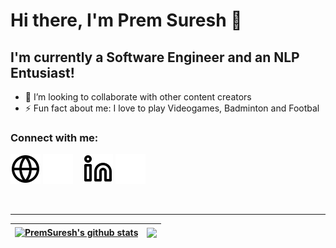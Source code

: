 # Hi there, I'm Prem Suresh 👋 

## I'm currently a Software Engineer and an NLP Entusiast!

- 👯 I’m looking to collaborate with other content creators
- ⚡ Fun fact about me: I love to play Videogames, Badminton and Footbal 

### Connect with me:

[![website](./img/globe-light.svg)](https://premsuresh.github.io#gh-light-mode-only)
[![website](./img/globe-dark.svg)](https://premsuresh.github.io#gh-dark-mode-only)
&nbsp;&nbsp;
[![website](./img/linkedin-light.svg)](https://www.linkedin.com/in/prem-suresh-8a451480#gh-light-mode-only)
[![website](./img/linkedin-dark.svg)](https://www.linkedin.com/in/prem-suresh-8a451480#gh-dark-mode-only)

<br />

---

| <a href="https://github.com/anuraghazra/github-readme-stats"><img align="center" src="https://github-readme-stats.vercel.app/api?username=PremSuresh&show_icons=true&theme=dracula&count_private=true&include_all_commits=true&hide_border=true" alt="PremSuresh's github stats" /></a> | <a href="https://github.com/anuraghazra/github-readme-stats"><img align="center" src="https://github-readme-stats.vercel.app/api/top-langs/?username=PremSuresh&layout=compact&hide_border=true&theme=dracula" /></a> |
| ------------- | ------------- |

[website]: premsuresh.github.io
[linkedin]: https://www.linkedin.com/in/prem-suresh-8a451480